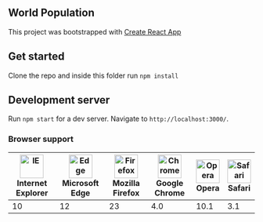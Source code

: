 ## World Population

This project was bootstrapped with [Create React App](https://github.com/facebookincubator/create-react-app)

## Get started

Clone the repo and inside this folder run `npm install`

## Development server

Run `npm start` for a dev server. Navigate to `http://localhost:3000/`.

### Browser support

| <img src="https://cdnjs.cloudflare.com/ajax/libs/browser-logos/35.1.0/internet-explorer/internet-explorer_512x512.png" alt="IE" width="48px" height="48px"/></br> Internet Explorer | <img src="https://cdnjs.cloudflare.com/ajax/libs/browser-logos/35.1.0/edge/edge_512x512.png" alt="Edge" width="48px" height="48px" /></br> Microsoft Edge | <img src="https://cdnjs.cloudflare.com/ajax/libs/browser-logos/35.1.0/firefox/firefox_512x512.png" alt="Firefox" width="48px" height="48px" /></br> Mozilla Firefox | <img src="https://cdnjs.cloudflare.com/ajax/libs/browser-logos/35.1.0/chrome/chrome_512x512.png" alt="Chrome" width="48px" height="48px" /></br> Google Chrome | <img src="https://cdnjs.cloudflare.com/ajax/libs/browser-logos/35.1.0/opera/opera_512x512.png" alt="Opera" width="48px" height="48px" /></br> Opera | <img src="https://cdnjs.cloudflare.com/ajax/libs/browser-logos/35.1.0/safari/safari_512x512.png" alt="Safari" width="48px" height="48px" /></br> Safari
| --- | --- | --- | --- | --- | ---
| 10 | 12 | 23 | 4.0 | 10.1 | 3.1
